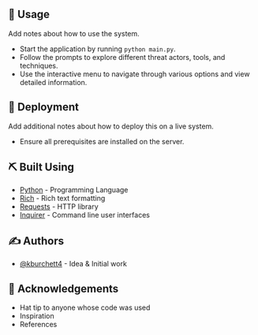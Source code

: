 
## 🎈 Usage <a name="usage"></a>

Add notes about how to use the system.

- Start the application by running `python main.py`.
- Follow the prompts to explore different threat actors, tools, and techniques.
- Use the interactive menu to navigate through various options and view detailed information.

## 🚀 Deployment <a name = "deployment"></a>

Add additional notes about how to deploy this on a live system.
- Ensure all prerequisites are installed on the server.

## ⛏️ Built Using <a name = "built_using"></a>

- [Python](https://www.python.org/) - Programming Language
- [Rich](https://rich.readthedocs.io/en/stable/) - Rich text formatting
- [Requests](https://docs.python-requests.org/en/master/) - HTTP library
- [Inquirer](https://pypi.org/project/inquirer/) - Command line user interfaces

## ✍️ Authors <a name = "authors"></a>

- [@kburchett4](https://github.com/kburchett4) - Idea & Initial work

## 🎉 Acknowledgements <a name = "acknowledgement"></a>

- Hat tip to anyone whose code was used
- Inspiration
- References
